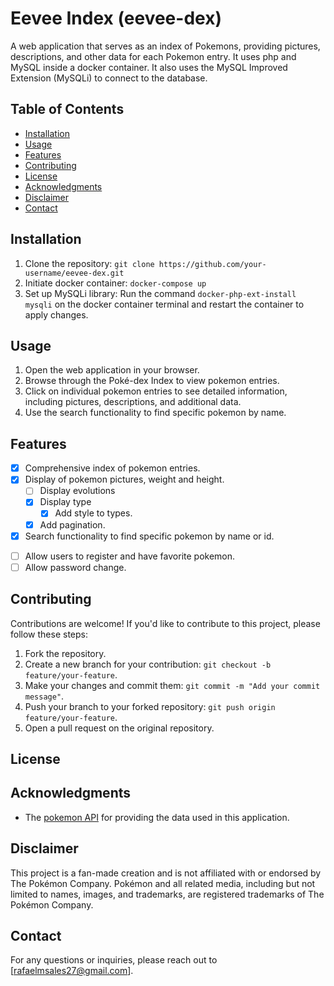 # Eevee Index (eevee-dex)

A web application that serves as an index of Pokemons, providing pictures, descriptions, and other data for each Pokemon entry. It uses php and MySQL inside a docker container. It also uses the MySQL Improved Extension (MySQLi) to connect to the database.

## Table of Contents

- [Installation](#installation)
- [Usage](#usage)
- [Features](#features)
- [Contributing](#contributing)
- [License](#license)
- [Acknowledgments](#acknowledgments)
- [Disclaimer](#disclaimer)
- [Contact](#contact)

## Installation

1. Clone the repository:    `git clone https://github.com/your-username/eevee-dex.git`
2. Initiate docker container:    `docker-compose up`
3. Set up MySQLi library: Run the command `docker-php-ext-install mysqli` on the docker container terminal and restart the container to apply changes.

## Usage

1. Open the web application in your browser.
2. Browse through the Poké-dex Index to view pokemon entries.
3. Click on individual pokemon entries to see detailed information, including pictures, descriptions, and additional data.
4. Use the search functionality to find specific pokemon by name.

## Features

- [x] Comprehensive index of pokemon entries.
- [x] Display of pokemon pictures, weight and height.
  - [ ] Display evolutions
  - [x] Display type
    - [x] Add style to types.
  - [x] Add pagination.
- [x] Search functionality to find specific pokemon by name or id.
<!--  - [ ] Search by type -->
<!--  - [ ] Search by habitat -->
- [ ] Allow users to register and have favorite pokemon.
- [ ] Allow password change.

<!-- - [ ] Have pokemon news section linked to pokemon official news -->

## Contributing

Contributions are welcome! If you'd like to contribute to this project, please follow these steps:

1. Fork the repository.
2. Create a new branch for your contribution: `git checkout -b feature/your-feature`.
3. Make your changes and commit them: `git commit -m "Add your commit message"`.
4. Push your branch to your forked repository: `git push origin feature/your-feature`.
5. Open a pull request on the original repository.

<!-- Please ensure that your contributions adhere to the [code of conduct](CODE_OF_CONDUCT.md). -->

## License

<!-- This project is licensed under the [MIT License](LICENSE.md). -->

## Acknowledgments

- The [pokemon API](https://pokeapi.co/) for providing the data used in this application.

## Disclaimer

This project is a fan-made creation and is not affiliated with or endorsed by The Pokémon Company. Pokémon and all related media, including but not limited to names, images, and trademarks, are registered trademarks of The Pokémon Company.

## Contact

For any questions or inquiries, please reach out to [rafaelmsales27@gmail.com].
